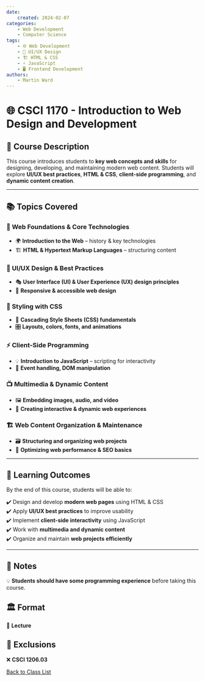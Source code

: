 ```yaml
---
date:
    created: 2024-02-07
categories:
    - Web Development
    - Computer Science
tags:
    - 🌐 Web Development
    - 🎨 UI/UX Design
    - 🏗️ HTML & CSS
    - ⚡ JavaScript
    - 🖥️ Frontend Development
authors:
    - Martin Ward
---
```


# 🌐 CSCI 1170 - Introduction to Web Design and Development  

## 📌 Course Description  
This course introduces students to **key web concepts and skills** for designing, developing, and maintaining modern web content. Students will explore **UI/UX best practices**, **HTML & CSS**, **client-side programming**, and **dynamic content creation**.

---

## 📚 Topics Covered  

### 🔹 Web Foundations & Core Technologies  
- 🌍 **Introduction to the Web** – history & key technologies  
- 🏗️ **HTML & Hypertext Markup Languages** – structuring content  

### 🎨 UI/UX Design & Best Practices  
- 🎭 **User Interface (UI) & User Experience (UX) design principles**  
- 📐 **Responsive & accessible web design**  

### 🎨 Styling with CSS  
- 🎨 **Cascading Style Sheets (CSS) fundamentals**  
- 🎛️ **Layouts, colors, fonts, and animations**  

### ⚡ Client-Side Programming  
- 💡 **Introduction to JavaScript** – scripting for interactivity  
- 🔄 **Event handling, DOM manipulation**  

### 📺 Multimedia & Dynamic Content  
- 🖼️ **Embedding images, audio, and video**  
- 🔗 **Creating interactive & dynamic web experiences**  

### 🏗️ Web Content Organization & Maintenance  
- 🗃️ **Structuring and organizing web projects**  
- 🚀 **Optimizing web performance & SEO basics**  

---

## 🎯 Learning Outcomes  
By the end of this course, students will be able to:  

✔️ Design and develop **modern web pages** using HTML & CSS  
✔️ Apply **UI/UX best practices** to improve usability  
✔️ Implement **client-side interactivity** using JavaScript  
✔️ Work with **multimedia and dynamic content**  
✔️ Organize and maintain **web projects efficiently**  

---

## 📌 Notes  
💡 **Students should have some programming experience** before taking this course.  

## 🏛️ Format  
📝 **Lecture**  

## 🚫 Exclusions  
❌ **CSCI 1206.03**  

[Back to Class List ](../index.md)
